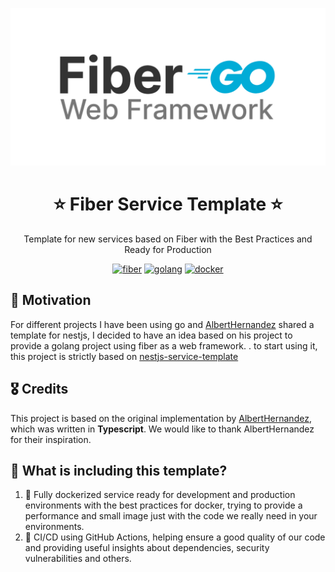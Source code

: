 <p align="center">
  <a href="https://gofiber.io/" target="blank"><img src="images/fiber.png" alt="Fiber Logo" width="512" /></a>
</p>

<h1 align="center">⭐ Fiber Service Template ⭐</h1>

<p align="center">
  Template for new services based on Fiber with the Best Practices and Ready for Production
</p>

<p align="center">
  <a href="https://github.com/HenCor2019/book-file-api/actions/workflows/golang.yml?branch=main"><img src="https://github.com/HenCor2019/book-file-api/actions/workflows/golang.yml/badge.svg?branch=main" alt="fiber"/></a>
  <a href="https://go.dev/doc/go1.19"><img src="https://img.shields.io/badge/Go-1.19-blue" alt="golang"/></a>
  <a href="https://www.docker.com/"><img src="https://img.shields.io/badge/Dockerized 🐳_-blue.svg" alt="docker"/></a>
</p>

## 👀 Motivation

For different projects I have been using go and [AlbertHernandez](https://github.com/AlbertHernandez) shared a template for nestjs, I decided to have an idea based on his project to provide a golang project using fiber as a web framework. . to start using it, this project is strictly based on [nestjs-service-template](https://github.com/AlbertHernandez/nestjs-service-template)

## 🎖️ Credits

This project is based on the original implementation by [AlbertHernandez](https://github.com/AlbertHernandez), which was written in **Typescript**. We would like to thank AlbertHernandez for their inspiration.

## 🌟 What is including this template?

1. 🐳 Fully dockerized service ready for development and production environments with the best practices for docker, trying to provide a performance and small image just with the code we really need in your environments.
2. 🚀 CI/CD using GitHub Actions, helping ensure a good quality of our code and providing useful insights about dependencies, security vulnerabilities and others.
